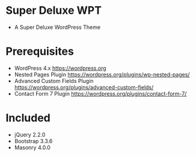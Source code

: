 # Super Deluxe WPT
- A Super Deluxe WordPress Theme

# Prerequisites
- WordPress 4.x https://wordpress.org
- Nested Pages Plugin https://wordpress.org/plugins/wp-nested-pages/
- Advanced Custom Fields Plugin https://wordpress.org/plugins/advanced-custom-fields/
- Contact Form 7 Plugin https://wordpress.org/plugins/contact-form-7/
 
# Included
- jQuery 2.2.0
- Bootstrap 3.3.6
- Masonry 4.0.0

